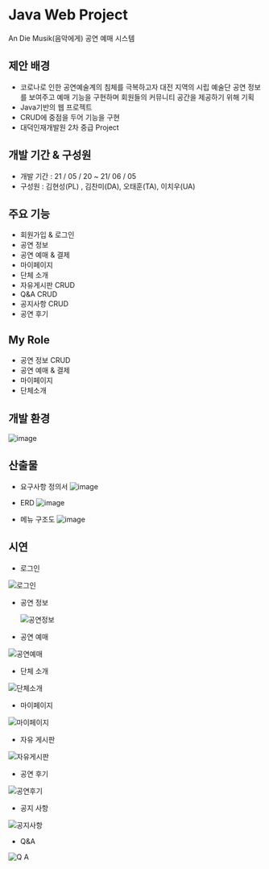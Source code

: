 # Java Web Project

An Die Musik(음악에게) 공연 예매 시스템 

## 제안 배경

- 코로나로 인한 공연예술계의 침체를 극복하고자 대전 지역의 시립 예술단 공연 정보를 보여주고 예매 기능을 구현하며 회원들의 커뮤니티 공간을 제공하기 위해 기획
-  Java기반의 웹 프로젝트
- CRUD에 중점을 두어 기능을 구현
- 대덕인재개발원 2차 중급 Project

## 개발 기간 & 구성원

- 개발 기간 : 21 / 05 / 20 ~ 21/ 06 / 05 
- 구성원 : 김현성(PL) , 김찬미(DA), 오태훈(TA), 이치우(UA)

## 주요 기능

- 회원가입 & 로그인
- 공연 정보
- 공연 예매 & 결제
- 마이페이지
- 단체 소개
- 자유게시판 CRUD
- Q&A CRUD
- 공지사항 CRUD
- 공연 후기

## My Role

- 공연 정보 CRUD
- 공연 예매 & 결제
-  마이페이지
- 단체소개

## 개발 환경

![image](https://user-images.githubusercontent.com/70748105/122636224-fe459b80-d122-11eb-8f61-c6d8309f50a2.png)

## 산출물

- 요구사항 정의서  ![image](https://user-images.githubusercontent.com/70748105/122636699-875dd200-d125-11eb-8357-5688cc3a841b.png)

- ERD  ![image](https://user-images.githubusercontent.com/70748105/122636262-3cdb5600-d123-11eb-8450-43dfedb9f9ea.png)

- 메뉴 구조도  ![image](https://user-images.githubusercontent.com/70748105/122636331-aeb39f80-d123-11eb-93b4-c6fdf40f0d3a.png)

## 

## 시연

- 로그인  

![로그인](https://user-images.githubusercontent.com/70748105/122636448-4c0ed380-d124-11eb-9725-4c96eb2ad9ce.gif)

- 공연 정보

  ![공연정보](https://user-images.githubusercontent.com/70748105/122636468-6b0d6580-d124-11eb-808f-ba8acb796d19.gif)

  

- 공연 예매

![공연예매](https://user-images.githubusercontent.com/70748105/122636464-68127500-d124-11eb-9a22-ca865d8490a3.gif)

- 단체 소개

![단체소개](https://user-images.githubusercontent.com/70748105/122636466-6a74cf00-d124-11eb-8689-425280d76ac4.gif)

- 마이페이지

![마이페이지](https://user-images.githubusercontent.com/70748105/122636465-69dc3880-d124-11eb-8a71-7b2ea8440695.gif)



- 자유 게시판

![자유게시판](https://user-images.githubusercontent.com/70748105/122636471-6cd72900-d124-11eb-8fb4-b4a2bbe0f844.gif)



- 공연 후기

![공연후기](https://user-images.githubusercontent.com/70748105/122636469-6ba5fc00-d124-11eb-80b0-fc15dd7f40ec.gif)



- 공지 사항

![공지사항](https://user-images.githubusercontent.com/70748105/122636467-6b0d6580-d124-11eb-881b-76ebbce5b28c.gif)



- Q&A

![Q A](https://user-images.githubusercontent.com/70748105/122636470-6c3e9280-d124-11eb-9631-1029667d094a.gif)

